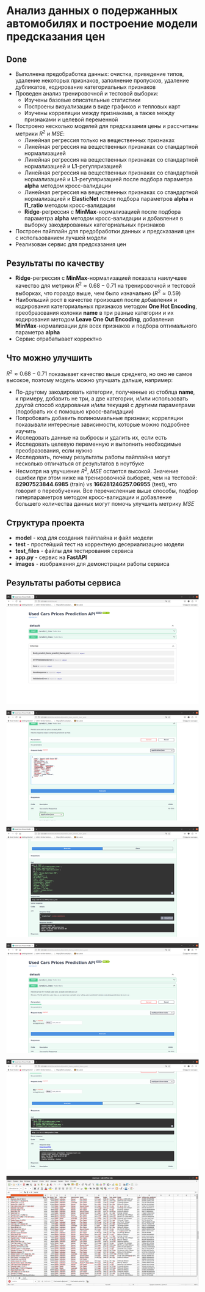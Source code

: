 # Анализ данных о подержанных автомобилях и построение модели предсказания цен


## Done
- Выполнена предобработка данных: очистка, приведение типов, удаление некоторых признаков, заполнение пропусков, удаление дубликатов, кодирование категориальных признаков
- Проведен анализ тренировочной и тестовой выборки:
  - Изучены базовые описательные статистики
  - Построены визуализации в виде графиков и тепловых карт
  - Изучены корреляции между признаками, а также между признаками и целевой переменной
- Построено несколько моделей для предсказания цены и рассчитаны метрики $R^2$ и $MSE$:
  - Линейная регрессия только на вещественных признаках
  - Линейная регрессия на вещественных признаках со стандартной нормализацией
  - Линейная регрессия на вещественных признаках со стандартной нормализацией и **L1**-регуляризацией
  - Линейная регрессия на вещественных признаках со стандартной нормализацией и **L1**-регуляризацией после подбора параметра **alpha** методом кросс-валидации
  - Линейная регрессия на вещественных признаках со стандартной нормализацией и **ElasticNet** после подбора параметров **alpha** и **l1_ratio** методом кросс-валидации
  - **Ridge**-регрессия c **MinMax**-нормализацией после подбора параметра **alpha** методом кросс-валидации и добавления в выборку закодированных категориальных признаков
- Построен пайплайн для предобработки данных и предсказания цен с использованием лучшей модели
- Реализован сервис для предсказания цен

## Результаты по качеству
- **Ridge**-регрессия c **MinMax**-нормализацией показала наилучшее качество для метрики $R^2 ≈ 0.68-0.71$ на тренировочной и тестовой выборках, что гораздо выше, чем было изначально ($R^2 ≈ 0.59$)
- Наибольший рост в качестве произошел после добавления и кодирования категориальных признаков методом **One Hot Encoding**, преобразования колонки **name** в три разные категории и их кодирования методом **Leave One Out Encoding**, добавления **MinMax**-нормализации для всех признаков и подбора оптимального параметра **alpha** 
- Сервис отрабатывает корректно

## Что можно улучшить
$R^2 ≈ 0.68-0.71$ показывает качество выше среднего, но оно не самое высокое, поэтому модель можно улучшать дальше, например:
- По-другому закодировать категории, полученные из стоблца **name**, к примеру, добавить не три, а две категории, и/или использовать другой способ кодирования и/или текущий с другими параметрами (подобрать их с помошью кросс-валидации)
- Попробовать добавить полиномиальные признаки; корреляции показывали интересные зависимости, которые можно подробнее изучить
- Исследовать данные на выбросы и удалить их, если есть
- Исследовать целевую переменную и выполнить необходимые преобразования, если нужно
- Исследовать, почему результаты работы пайплайна могут несколько отличаться от результатов в ноутбуке
- Несмотря на улучшение $R^2$, $MSE$ остается высокой. Значение ошибки при этом ниже на тренировочной выборке, чем на тестовой: **82907523844.6985** (train) vs **166281246257.06955** (test), что говорит о переобучении. Все перечисленные выше способы, подбор гиперпараметров методом кросс-валидации и добавление большего количества данных могут помочь улучшить метрику $MSE$

## Структура проекта
- **model** - код для создания пайплайна и файл модели
- **test** - простейший тест на корректную десериализацию модели
- **test_files** - файлы для тестирования сервиса
- **app.py** - сервис на **FastAPI**
- **images** - изображения для демонстрации работы сервиса

## Результаты работы сервиса

![Alt text](images/service1.png)

![Alt text](images/service2.png)

![Alt text](images/service3.png)

![Alt text](images/service4.png)

![Alt text](images/service5.png)

![Alt text](images/service6.png)
